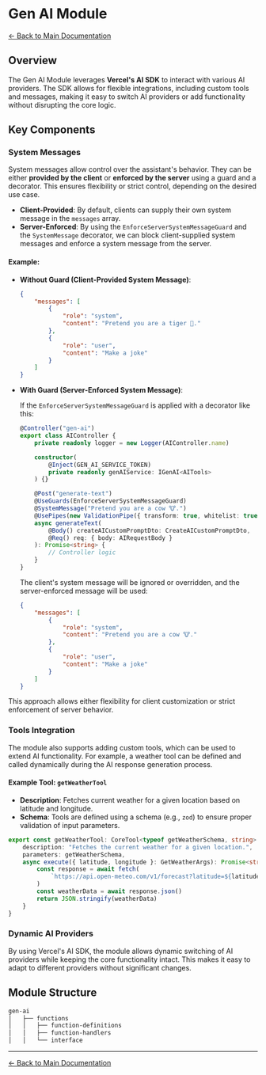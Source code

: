 # Gen AI Module

[← Back to Main Documentation](../README.md)

## Overview

The Gen AI Module leverages **Vercel's AI SDK** to interact with various AI providers. The SDK allows for flexible integrations, including custom tools and messages, making it easy to switch AI providers or add functionality without disrupting the core logic.

## Key Components

### System Messages

System messages allow control over the assistant's behavior. They can be either **provided by the client** or **enforced by the server** using a guard and a decorator. This ensures flexibility or strict control, depending on the desired use case.

-   **Client-Provided**: By default, clients can supply their own system message in the `messages` array.
-   **Server-Enforced**: By using the `EnforceServerSystemMessageGuard` and the `SystemMessage` decorator, we can block client-supplied system messages and enforce a system message from the server.

#### Example:

-   **Without Guard (Client-Provided System Message)**:

    ```json
    {
        "messages": [
            {
                "role": "system",
                "content": "Pretend you are a tiger 🐯."
            },
            {
                "role": "user",
                "content": "Make a joke"
            }
        ]
    }
    ```

-   **With Guard (Server-Enforced System Message)**:

    If the `EnforceServerSystemMessageGuard` is applied with a decorator like this:

    ```typescript
    @Controller("gen-ai")
    export class AIController {
        private readonly logger = new Logger(AIController.name)

        constructor(
            @Inject(GEN_AI_SERVICE_TOKEN)
            private readonly genAIService: IGenAI<AITools>
        ) {}

        @Post("generate-text")
        @UseGuards(EnforceServerSystemMessageGuard)
        @SystemMessage("Pretend you are a cow 🐮.")
        @UsePipes(new ValidationPipe({ transform: true, whitelist: true }))
        async generateText(
            @Body() createAICustomPromptDto: CreateAICustomPromptDto,
            @Req() req: { body: AIRequestBody }
        ): Promise<string> {
            // Controller logic
        }
    }
    ```

    The client's system message will be ignored or overridden, and the server-enforced message will be used:

    ```json
    {
        "messages": [
            {
                "role": "system",
                "content": "Pretend you are a cow 🐮."
            },
            {
                "role": "user",
                "content": "Make a joke"
            }
        ]
    }
    ```

This approach allows either flexibility for client customization or strict enforcement of server behavior.

### Tools Integration

The module also supports adding custom tools, which can be used to extend AI functionality. For example, a weather tool can be defined and called dynamically during the AI response generation process.

#### Example Tool: `getWeatherTool`

-   **Description**: Fetches current weather for a given location based on latitude and longitude.
-   **Schema**: Tools are defined using a schema (e.g., `zod`) to ensure proper validation of input parameters.

```typescript
export const getWeatherTool: CoreTool<typeof getWeatherSchema, string> = {
    description: "Fetches the current weather for a given location.",
    parameters: getWeatherSchema,
    async execute({ latitude, longitude }: GetWeatherArgs): Promise<string> {
        const response = await fetch(
            `https://api.open-meteo.com/v1/forecast?latitude=${latitude}&longitude=${longitude}&current_weather=true`
        )
        const weatherData = await response.json()
        return JSON.stringify(weatherData)
    }
}
```

### Dynamic AI Providers

By using Vercel's AI SDK, the module allows dynamic switching of AI providers while keeping the core functionality intact. This makes it easy to adapt to different providers without significant changes.

## Module Structure

```bash
gen-ai
│   ├── functions
│   │   ├── function-definitions
│   │   ├── function-handlers
│   │   └── interface
```

---

[← Back to Main Documentation](../README.md)
